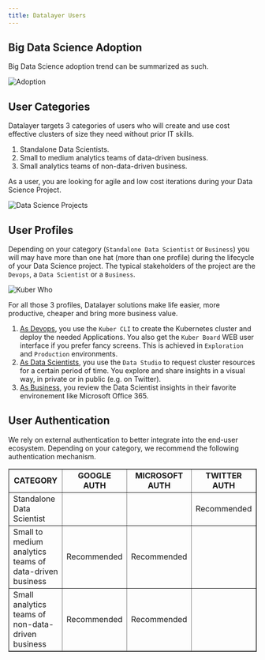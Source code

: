 ```yaml
---
title: Datalayer Users
---
```


## Big Data Science Adoption

Big Data Science adoption trend can be summarized as such.

![Adoption](/images/datalayer/adoption.svg "Adoption")

## User Categories

Datalayer targets 3 categories of users who will create and use cost effective clusters of size they need without prior IT skills.

1. Standalone Data Scientists.
2. Small to medium analytics teams of data-driven business.
3. Small analytics teams of non-data-driven business.

As a user, you are looking for agile and low cost iterations during your Data Science Project.

![Data Science Projects](/images/datalayer/data-science-projects.svg "Data Science Projects")

## User Profiles

Depending on your category (`Standalone Data Scientist` or `Business`) you will may have more than one hat (more than one profile) during the lifecycle of your Data Science project. The typical stakeholders of the project are the `Devops`, a `Data Scientist` or a `Business`.

![Kuber Who](/images/datalayer/kuber-who.svg "Kuber Who")

For all those 3 profiles, Datalayer solutions make life easier, more productive, cheaper and bring more business value.

1. [As Devops](/docs/who/devops), you use the `Kuber CLI` to create the Kubernetes cluster and deploy the needed Applications. You also get the `Kuber Board` WEB user interface if you prefer fancy screens. This is achieved in `Exploration` and `Production` environments.
2. [As Data Scientists](/docs/who/data-scientists), you use the `Data Studio` to request cluster resources for a certain period of time. You explore and share insights in a visual way, in private or in public (e.g. on Twitter).
3. [As Business](/docs/who/business), you review the Data Scientist insights in their favorite environement like Microsoft Office 365.

## User Authentication

We rely on external authentication to better integrate into the end-user ecosystem. Depending on your category, we recommend the following authentication mechanism.

<table class="bodyTable table table-striped table-hover" border="1">
  <tbody>
  <tr class="a">
    <td style="text-align: center;"><b>CATEGORY</b></td>
    <td style="text-align: center;"><b>GOOGLE AUTH</b></td>
    <td style="text-align: center;"><b>MICROSOFT AUTH</b></td>
    <td style="text-align: center;"><b>TWITTER AUTH</b></td>
  </tr>
  <tr class="b">
    <td>Standalone Data Scientist</td>
    <td style="text-align: center;"></td>
    <td style="text-align: center;"></td>
    <td style="text-align: center;">Recommended</td>
  </tr>
  <tr class="b">
    <td>Small to medium analytics teams of data-driven business</td>
    <td style="text-align: center;">Recommended</td>
    <td style="text-align: center;">Recommended</td>
    <td style="text-align: center;"></td>
  </tr>
  <tr class="b">
    <td>Small analytics teams of non-data-driven business</td>
    <td style="text-align: center;">Recommended</td>
    <td style="text-align: center;">Recommended</td>
    <td style="text-align: center;"></td>
  </tr>
  </tbody>
</table>
